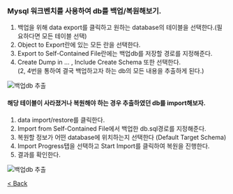 ### Mysql 워크벤치를 사용하여 db를 백업/복원해보기.  
  
1. 백업을 위해 data export를 클릭하고 원하는 database의 테이블을 선택한다.(필요하다면 모든 테이블 선택)  
2. Object to Export란에 있는 모든 란을 선택한다.  
3. Export to Self-Contained File란에는 백업db를 저장할 경로를 지정해준다.
4. Create Dump in ... , Include Create Schema 또한 선택한다.  
(2, 4번을 통하여 결국 백업하고자 하는 db의 모든 내용을 추출하게 된다.)  
  
![백업db 추출](https://git.io/JL5Wv)

  
  
  
#### 해당 테이블이 사라졌거나 복원해야 하는 경우 추출하였던 db를 import해보자.  
1. data import/restore를 클릭한다.  
2. Import from Self-Contained File에서 백업한 db.sql경로를 지정해준다.  
3. 복원할 정보가 어떤 database에 위치하는지 선택한다 (Default Target Schema)  
4. Import Progress탭을 선택하고 Start Import를 클릭하여 복원을 진행한다.  
5. 결과를 확인한다.  
  
![백업db 추출](https://github.com/myunghoonju/myugnhoonju.github.io/blob/master/docs/files/backUp02.PNG)
  
 [< Back](https://git.io/JL704)
